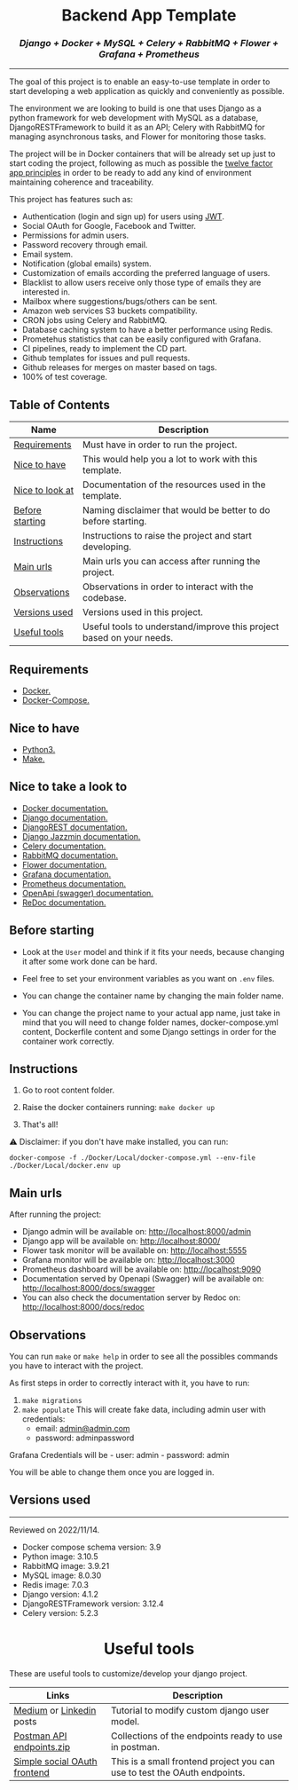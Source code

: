 <h1 align="center">
  <b>Backend App Template</b>
</h1>

<h3 align="center">
  <b><i> Django + Docker + MySQL + Celery + RabbitMQ + Flower + Grafana + Prometheus </i></b>
</h3>

* * *
The goal of this project is to enable an easy-to-use template in order to start developing a web application as quickly and conveniently as possible.

The environment we are looking to build is one that uses Django as a python framework for web development with MySQL as a database, DjangoRESTFramework to build it as an API; Celery with RabbitMQ for managing asynchronous tasks, and Flower for monitoring those tasks.

The project will be in Docker containers that will be already set up just to start coding the project, following as much as possible the [twelve factor app principles](https://12factor.net/es/) in order to be ready to add any kind of environment maintaining coherence and traceability.

This project has features such as:
- Authentication (login and sign up) for users using [JWT](https://jwt.io/).
- Social OAuth for Google, Facebook and Twitter.
- Permissions for admin users.
- Password recovery through email.
- Email system.
- Notification (global emails) system.
- Customization of emails according the preferred language of users.
- Blacklist to allow users receive only those type of emails they are interested in.
- Mailbox where suggestions/bugs/others can be sent.
- Amazon web services S3 buckets compatibility.
- CRON jobs using Celery and RabbitMQ.
- Database caching system to have a better performance using Redis.
- Prometehus statistics that can be easily configured with Grafana.
- CI pipelines, ready to implement the CD part.
- Github templates for issues and pull requests.
- Github releases for merges on master based on tags.
- 100% of test coverage.

## Table of Contents

| Name | Description |
| --- | --- |
|  [Requirements](#requirements)   |  Must have in order to run the project.   |
|  [Nice to have](#nicetohave)     | This would help you a lot to work with this template. |
|  [Nice to look at](#nicetolook)     | Documentation of the resources used in the template. |
|  [Before starting](#beforestarting)     | Naming disclaimer that would be better to do before starting. |
|  [Instructions](#instructions)    | Instructions to raise the project and start developing. |
|  [Main urls](#mainurls)     | Main urls you can access after running the project. |
|  [Observations](#observations)     | Observations in order to interact with the codebase. |
|  [Versions used](#versions)    | Versions used in this project. |
|  [Useful tools](#usefulltools)    | Useful tools to understand/improve this project based on your needs. |

<a name="requirements"/>

## Requirements
  - [Docker.](https://docs.docker.com/get-docker/)
  - [Docker-Compose.](https://docs.docker.com/engine/reference/commandline/compose/)

<a name="nicetohave"/>

## Nice to have
  - [Python3.](https://www.python.org/downloads/)
  - [Make.](https://www.gnu.org/software/make/)

<a name="nicetolook"/>

## Nice to take a look to
- [Docker documentation.](https://docs.celeryproject.org/en/stable/index.html#)
- [Django documentation.](https://docs.djangoproject.com/en/4.1/)
- [DjangoREST documentation.](https://www.django-rest-framework.org/)
- [Django Jazzmin documentation.](https://django-jazzmin.readthedocs.io/)
- [Celery documentation.](https://docs.celeryproject.org/)
- [RabbitMQ documentation.](https://www.rabbitmq.com/)
- [Flower documentation.](https://flower.readthedocs.io/en/latest/)
- [Grafana documentation.](https://grafana.com/docs/)
- [Prometheus documentation.](https://prometheus.io/docs/introduction/overview/)
- [OpenApi (swagger) documentation.](https://swagger.io/specification/)
- [ReDoc documentation.](https://redoc.ly/docs)

<a name="beforestarting"/>

## Before starting

- Look at the `User` model and think if it fits your needs, because changing it after some work done can be hard.

- Feel free to set your environment variables as you want on `.env` files.

- You can change the container name by changing the main folder name.

- You can change the project name to your actual app name, just take in mind that you will need to change folder names, docker-compose.yml content, Dockerfile content and some Django settings in order for the container work correctly.


<a name="instructions"/>

## Instructions

1. Go to root content folder.
2. Raise the docker containers running:
    ```make docker up```

4. That's all!

:warning: Disclaimer: if you don't have make installed, you can run:

`docker-compose -f ./Docker/Local/docker-compose.yml --env-file ./Docker/Local/docker.env up`

<a name="mainurls"/>

## Main urls

After running the project:

- Django admin will be available on: [http://localhost:8000/admin](http://localhost:8000/admin)
- Django app will be available on: [http://localhost:8000/](http://localhost:8000/)
- Flower task monitor will be available on: [http://localhost:5555](http://localhost:5555)
- Grafana monitor will be available on: [http://localhost:3000](http://localhost:3000)
- Prometheus dashboard will be available on: [http://localhost:9090](http://localhost:9090)
- Documentation served by Openapi (Swagger) will be available on: [http://localhost:8000/docs/swagger](http://localhost:8000/docs/swagger/)
- You can also check the documentation server by Redoc on: [http://localhost:8000/docs/redoc](http://localhost:8000/docs/redoc/)

<a name="observations"/>

## Observations

You can run `make` or `make help` in order to see all the possibles commands you have to interact with the project.

As first steps in order to correctly interact with it, you have to run:

1. `make migrations`
2.  `make populate` This will create fake data, including admin user with credentials:
    - email: admin@admin.com
    - password: adminpassword


Grafana Credentials will be
    - user: admin
    - password: admin

You will be able to change them once you are logged in.

<a name="versions"/>

## Versions used
* * *
Reviewed on 2022/11/14.

* Docker compose schema version:  3.9
* Python image:  3.10.5
* RabbitMQ image: 3.9.21
* MySQL image:  8.0.30
* Redis image:  7.0.3
* Django version:  4.1.2
* DjangoRESTFramework version:  3.12.4
* Celery version:  5.2.3


<a name="usefulltools"/>

<h1 align="center">
  <b>Useful tools</b>
</h1>

These are useful tools to customize/develop your django project.

| Links | Description |
| --- | --- |
| [Medium](https://medium.com/@alex521e2/create-a-custom-user-model-in-django-4-0-a5fd7386b3e0) or [Linkedin](https://www.linkedin.com/pulse/create-custom-user-model-django-40-alejandro-acho-mart%25C3%25ADnez/?trackingId=lFj6aKZmHN5pIKDnlOTykQ%3D%3D) posts | Tutorial to modify custom django user model.|
| [Postman API endpoints.zip](https://github.com/Alejandroacho/BackendTemplate/files/10007414/Postman.API.endpoints.zip) | Collections of the endpoints ready to use in postman. |
| [Simple social OAuth frontend](https://github.com/Alejandroacho/SocialOAuth) | This is a small frontend project you can use to test the OAuth endpoints. |
